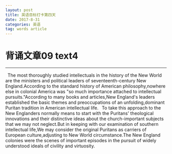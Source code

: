 ```yaml
---
layout: post
title: 英语目标打卡第四天
date: 2017-8-31
categories: 英语
tag: words article
---
```

# 背诵文章09 text4

-----------------------------
&ensp;The most thoroughly studied intellectuals in the history of the New World are the ministers and political leaders of seventeenth-century New England.According to the standard history of American philosophy,nowhere else in colonial America was "so much importance attached to intellectual pursuits."According to many books and articles,New England's leaders established the basic themes and preoccupations of an unfolding,dominant Puritan tradition in American intellectual life.
&ensp;To take this approach to the New Englanders normally means to start with the Puritans' theological innovations and their distinctive ideas about the church-important subjects that we may not neglect.But in keeping with our examination of southern intellectual life,We may consider the original Puritans as carriers of European culture,adjusting to New World circumstance.The New England colonies were the scenes of important episodes in the pursuit of widely understood ideals of civility and virtuosity.
&ensp;
